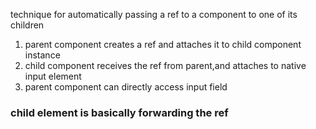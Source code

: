 technique for automatically passing a ref to a component to one of its children

1. parent component creates a ref and attaches it to child component instance
1. child component receives the ref from parent,and attaches to native input element
1. parent component can directly access input field


### child element is basically forwarding the ref